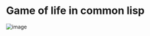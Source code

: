 # Game of life in common lisp


![image](https://github.com/certainty/alien-game-of-life/assets/338957/c7db9a7d-d85e-45a2-a05e-e5c366bbcc8a)
